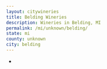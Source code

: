 ```yaml
---
layout: citywineries
title: Belding Wineries
description: Wineries in Belding, MI
permalink: /mi/unknown/belding/
state: mi
county: unknown
city: belding
---
```

-

